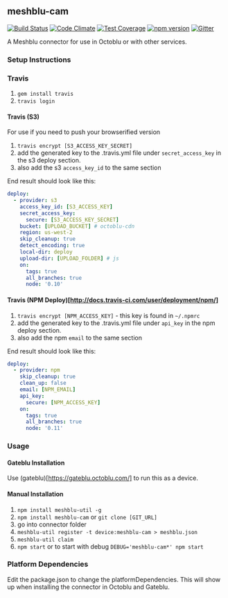 ## meshblu-cam

[![Build Status](https://travis-ci.org/octoblu/meshblu-cam.svg?branch=master)](https://travis-ci.org/octoblu/meshblu-cam)
[![Code Climate](https://codeclimate.com/github/octoblu/meshblu-cam/badges/gpa.svg)](https://codeclimate.com/github/octoblu/meshblu-cam)
[![Test Coverage](https://codeclimate.com/github/octoblu/meshblu-cam/badges/coverage.svg)](https://codeclimate.com/github/octoblu/meshblu-cam)
[![npm version](https://badge.fury.io/js/meshblu-cam.svg)](http://badge.fury.io/js/meshblu-cam)
[![Gitter](https://badges.gitter.im/octoblu/help.svg)](https://gitter.im/octoblu/help)

A Meshblu connector for use in Octoblu or with other services.

### Setup Instructions

### Travis

1. `gem install travis`
1. `travis login`

#### Travis (S3)

For use if you need to push your browserified version

1. `travis encrypt [S3_ACCESS_KEY_SECRET]`
1. add the generated key to the .travis.yml file under `secret_access_key` in the s3 deploy section.
1. also add the s3 `access_key_id` to the same section

End result should look like this:

```yml
deploy:
  - provider: s3
    access_key_id: [S3_ACCESS_KEY]
    secret_access_key:
      secure: [S3_ACCESS_KEY_SECRET]
    bucket: [UPLOAD_BUCKET] # octoblu-cdn
    region: us-west-2
    skip_cleanup: true
    detect_encoding: true
    local-dir: deploy
    upload-dir: [UPLOAD_FOLDER] # js
    on:
      tags: true
      all_branches: true
      node: '0.10'
```

#### Travis (NPM Deploy)[http://docs.travis-ci.com/user/deployment/npm/]

1. `travis encrypt [NPM_ACCESS_KEY]` - this key is found in `~/.npmrc`
1. add the generated key to the .travis.yml file under `api_key` in the npm deploy section.
1. also add the npm `email` to the same section

End result should look like this:

```yml
deploy:
  - provider: npm
    skip_cleanup: true
    clean_up: false
    email: [NPM_EMAIL]
    api_key:
      secure: [NPM_ACCESS_KEY]
    on:
      tags: true
      all_branches: true
      node: '0.11'
```

### Usage

#### Gateblu Installation

Use (gateblu)[https://gateblu.octoblu.com/] to run this as a device.

#### Manual Installation

1. `npm install meshblu-util -g`
1. `npm install meshblu-cam` or `git clone [GIT_URL]`
1. go into connector folder
1. `meshblu-util register -t device:meshblu-cam > meshblu.json`
1. `meshblu-util claim`
1. `npm start` or to start with debug `DEBUG='meshblu-cam*' npm start`


### Platform Dependencies

Edit the package.json to change the platformDependencies. This will show up when installing the connector in Octoblu and Gateblu.
